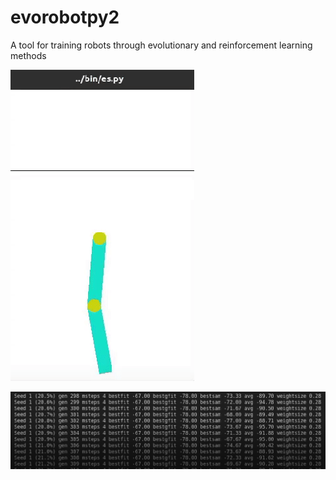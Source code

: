 # evorobotpy2
A tool for training robots through evolutionary and reinforcement learning methods

![](assets/Gif.gif)





![](assets/asset1.PNG)
